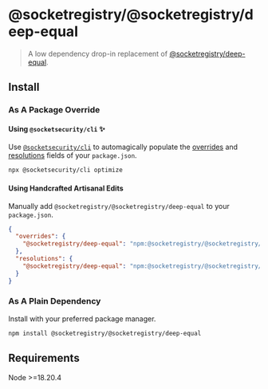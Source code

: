# @socketregistry/@socketregistry/deep-equal

> A low dependency drop-in replacement of
> [@socketregistry/deep-equal](https://www.npmjs.com/package/@socketregistry/deep-equal).

## Install

### As A Package Override

#### Using `@socketsecurity/cli` :sparkles:

Use [`@socketsecurity/cli`](https://www.npmjs.com/package/@socketsecurity/cli)
to automagically populate the
[overrides](https://docs.npmjs.com/cli/v9/configuring-npm/package-json#overrides)
and [resolutions](https://yarnpkg.com/configuration/manifest#resolutions) fields
of your `package.json`.

```sh
npx @socketsecurity/cli optimize
```

#### Using Handcrafted Artisanal Edits

Manually add `@socketregistry/@socketregistry/deep-equal` to your
`package.json`.

```json
{
  "overrides": {
    "@socketregistry/deep-equal": "npm:@socketregistry/@socketregistry/deep-equal@^1"
  },
  "resolutions": {
    "@socketregistry/deep-equal": "npm:@socketregistry/@socketregistry/deep-equal@^1"
  }
}
```

### As A Plain Dependency

Install with your preferred package manager.

```sh
npm install @socketregistry/@socketregistry/deep-equal
```

## Requirements

Node &gt;=18.20.4
